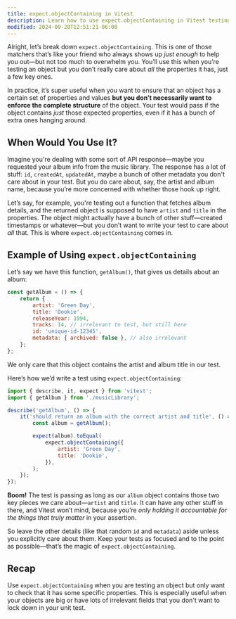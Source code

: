 ```yaml
---
title: expect.objectContaining in Vitest
description: Learn how to use expect.objectContaining in Vitest testing.
modified: 2024-09-28T12:51:21-06:00
---
```


Alright, let’s break down `expect.objectContaining`. This is one of those matchers that’s like your friend who always shows up _just enough_ to help you out—but not too much to overwhelm you. You’ll use this when you’re testing an object but you don’t really care about _all_ the properties it has, just a few key ones.

In practice, it’s super useful when you want to ensure that an object has a certain set of properties and values **but you don’t necessarily want to enforce the complete structure** of the object. Your test would pass if the object contains _just_ those expected properties, even if it has a bunch of extra ones hanging around.

## When Would You Use It?

Imagine you're dealing with some sort of API response—maybe you requested your album info from the music library. The response has a lot of stuff: `id`, `createdAt`, `updatedAt`, maybe a bunch of other metadata you don't care about in your test. But you do care about, say, the artist and album name, because you’re more concerned with whether those hook up right.

Let’s say, for example, you're testing out a function that fetches album details, and the returned object is supposed to have `artist` and `title` in the properties. The object might actually have a bunch of other stuff—created timestamps or whatever—but you don’t want to write your test to care about _all_ that. This is where `expect.objectContaining` comes in.

## Example of Using `expect.objectContaining`

Let’s say we have this function, `getAlbum()`, that gives us details about an album:

```js
const getAlbum = () => {
	return {
		artist: 'Green Day',
		title: 'Dookie',
		releaseYear: 1994,
		tracks: 14, // irrelevant to test, but still here
		id: 'unique-id-12345',
		metadata: { archived: false }, // also irrelevant
	};
};
```

We only care that this object contains the artist and album title in our test.

Here’s how we’d write a test using `expect.objectContaining`:

```js
import { describe, it, expect } from 'vitest';
import { getAlbum } from './musicLibrary';

describe('getAlbum', () => {
	it('should return an album with the correct artist and title', () => {
		const album = getAlbum();

		expect(album).toEqual(
			expect.objectContaining({
				artist: 'Green Day',
				title: 'Dookie',
			}),
		);
	});
});
```

**Boom!** The test is passing as long as our `album` object contains those two key pieces we care about—`artist` and `title`. It can have any other stuff in there, and Vitest won’t mind, because you’re _only holding it accountable for the things that truly matter_ in your assertion.

So leave the other details (like that random `id` and `metadata`) aside unless you explicitly care about them. Keep your tests as focused and to the point as possible—that’s the magic of `expect.objectContaining`.

## Recap

Use `expect.objectContaining` when you are testing an object but only want to check that it has some specific properties. This is especially useful when your objects are big or have lots of irrelevant fields that you don't want to lock down in your unit test.
